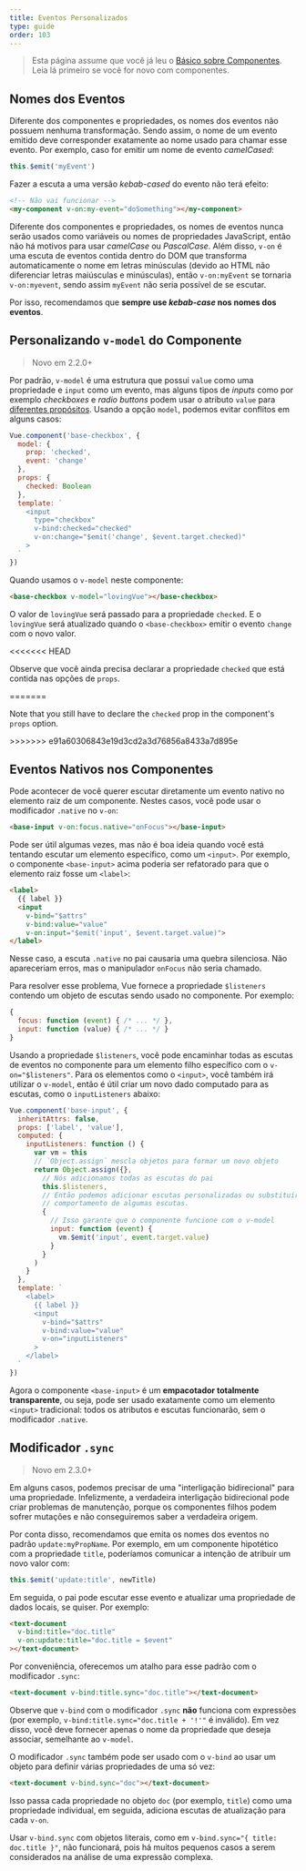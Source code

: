 ```yaml
---
title: Eventos Personalizados
type: guide
order: 103
---
```


> Esta página assume que você já leu o [Básico sobre Componentes](components.html). Leia lá primeiro se você for novo com componentes.

## Nomes dos Eventos

Diferente dos componentes e propriedades, os nomes dos eventos não possuem nenhuma transformação. Sendo assim, o nome de um evento emitido deve corresponder exatamente ao nome usado para chamar esse evento. Por exemplo, caso for emitir um nome de evento _camelCased_:

```js
this.$emit('myEvent')
```

Fazer a escuta a uma versão _kebab-cased_ do evento não terá efeito:

```html
<!-- Não vai funcionar -->
<my-component v-on:my-event="doSomething"></my-component>
```

Diferente dos componentes e propriedades, os nomes de eventos nunca serão usados como variáveis ou nomes de propriedades JavaScript, então não há motivos para usar _camelCase_ ou _PascalCase_. Além disso, `v-on` é uma escuta de eventos contida dentro do DOM que transforma automaticamente o nome em letras minúsculas (devido ao HTML não diferenciar letras maiúsculas e minúsculas), então `v-on:myEvent` se tornaria `v-on:myevent`, sendo assim `myEvent` não seria possível de se escutar.

Por isso, recomendamos que **sempre use _kebab-case_ nos nomes dos eventos**.

## Personalizando `v-model` do Componente

> Novo em 2.2.0+

Por padrão, `v-model` é uma estrutura que possui `value` como uma propriedade e `input` como um evento, mas alguns tipos de _inputs_ como por exemplo _checkboxes_ e _radio buttons_ podem usar o atributo `value` para [diferentes propósitos](https://developer.mozilla.org/pt-BR/docs/Web/HTML/Element/Input/checkbox#Valor). Usando a opção `model`, podemos evitar conflitos em alguns casos:

```js
Vue.component('base-checkbox', {
  model: {
    prop: 'checked',
    event: 'change'
  },
  props: {
    checked: Boolean
  },
  template: `
    <input
      type="checkbox"
      v-bind:checked="checked"
      v-on:change="$emit('change', $event.target.checked)"
    >
  `
})
```

Quando usamos o `v-model` neste componente:

```html
<base-checkbox v-model="lovingVue"></base-checkbox>
```

O valor de `lovingVue` será passado para a propriedade `checked`. E o `lovingVue` será atualizado quando o `<base-checkbox>` emitir o evento `change` com o novo valor.

<<<<<<< HEAD
<p class="tip">Observe que você ainda precisa declarar a propriedade <code>checked</code> que está contida nas opções de <code>props</code>.</p>
=======
<p class="tip">Note that you still have to declare the <code>checked</code> prop in the component's <code>props</code> option.</p>
>>>>>>> e91a60306843e19d3cd2a3d76856a8433a7d895e

## Eventos Nativos nos Componentes

Pode acontecer de você querer escutar diretamente um evento nativo no elemento raiz de um componente. Nestes casos, você pode usar o modificador `.native` no `v-on`:

```html
<base-input v-on:focus.native="onFocus"></base-input>
```

Pode ser útil algumas vezes, mas não é boa ideia quando você está tentando escutar um elemento específico, como um `<input>`. Por exemplo, o componente `<base-input>` acima poderia ser refatorado para que o elemento raiz fosse um `<label>`:

```html
<label>
  {{ label }}
  <input
    v-bind="$attrs"
    v-bind:value="value"
    v-on:input="$emit('input', $event.target.value)">
</label>
```

Nesse caso, a escuta `.native` no pai causaria uma quebra silenciosa. Não apareceriam erros, mas o manipulador `onFocus` não seria chamado.

Para resolver esse problema, Vue fornece a propriedade `$listeners` contendo um objeto de escutas sendo usado no componente. Por exemplo:

```js
{
  focus: function (event) { /* ... */ },
  input: function (value) { /* ... */ }
}
```

Usando a propriedade `$listeners`, você pode encaminhar todas as escutas de eventos no componente para um elemento filho específico com o `v-on="$listeners"`. Para os elementos como o `<input>`, você também irá utilizar o `v-model`, então é útil criar um novo dado computado para as escutas, como o `inputListeners` abaixo:

```js
Vue.component('base-input', {
  inheritAttrs: false,
  props: ['label', 'value'],
  computed: {
    inputListeners: function () {
      var vm = this
      // `Object.assign` mescla objetos para formar um novo objeto
      return Object.assign({},
        // Nós adicionamos todas as escutas do pai
        this.$listeners,
        // Então podemos adicionar escutas personalizadas ou substituir
        // comportamento de algumas escutas.
        {
          // Isso garante que o componente funcione com o v-model
          input: function (event) {
            vm.$emit('input', event.target.value)
          }
        }
      )
    }
  },
  template: `
    <label>
      {{ label }}
      <input
        v-bind="$attrs"
        v-bind:value="value"
        v-on="inputListeners"
      >
    </label>
  `
})
```

Agora o componente `<base-input>` é um **empacotador totalmente transparente**, ou seja, pode ser usado exatamente como um elemento `<input>` tradicional: todos os atributos e escutas funcionarão, sem o modificador `.native`.

## Modificador `.sync`

> Novo em 2.3.0+

Em alguns casos, podemos precisar de uma "interligação bidirecional" para uma propriedade. Infelizmente, a verdadeira interligação bidirecional pode criar problemas de manutenção, porque os componentes filhos podem sofrer mutações e não conseguiremos saber a verdadeira origem.

Por conta disso, recomendamos que emita os nomes dos eventos no padrão `update:myPropName`. Por exemplo, em um componente hipotético com a propriedade `title`, poderíamos comunicar a intenção de atribuir um novo valor com:

```js
this.$emit('update:title', newTitle)
```

Em seguida, o pai pode escutar esse evento e atualizar uma propriedade de dados locais, se quiser. Por exemplo:

```html
<text-document
  v-bind:title="doc.title"
  v-on:update:title="doc.title = $event"
></text-document>
```

Por conveniência, oferecemos um atalho para esse padrão com o modificador `.sync`:

```html
<text-document v-bind:title.sync="doc.title"></text-document>
```

<p class="tip">Observe que <code>v-bind</code> com o modificador <code>.sync</code> <strong>não</strong> funciona com expressões (por exemplo, <code>v-bind:title.sync="doc.title + '!'"</code> é inválido). Em vez disso, você deve fornecer apenas o nome da propriedade que deseja associar, semelhante ao <code>v-model</code>.</p>

O modificador `.sync` também pode ser usado com o `v-bind` ao usar um objeto para definir várias propriedades de uma só vez:

```html
<text-document v-bind.sync="doc"></text-document>
```

Isso passa cada propriedade no objeto `doc` (por exemplo, `title`) como uma propriedade individual, em seguida, adiciona escutas de atualização para cada `v-on`.

<p class="tip">Usar <code>v-bind.sync</code> com objetos literais, como em <code>v-bind.sync="{ title: doc.title }"</code>, não funcionará, pois há muitos pequenos casos a serem considerados na análise de uma expressão complexa.</p>
